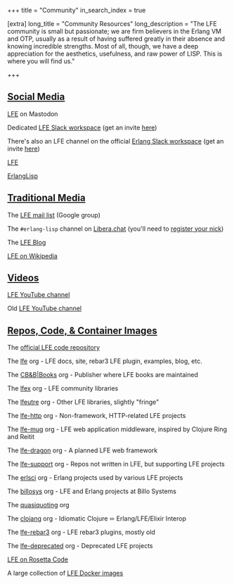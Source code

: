 +++
title = "Community"
in_search_index = true

[extra]
long_title = "Community Resources"
long_description = "The LFE community is small but passionate; we are firm believers in the Erlang VM and OTP, usually as a result of having suffered greatly in their absence and knowing incredible strengths. Most of all, though, we have a deep appreciation for the aesthetics, usefulness, and raw power of LISP. This is where you will find us."

+++

## [Social Media](#social-media)

<i class="fab fa-mastodon"></i> [LFE](https://fosstodon.org/web/@lfe) on Mastodon

<i class="fab fa-slack fa-1x"></i> Dedicated [LFE Slack workspace](https://lfe.slack.com/) (get an invite [here](https://erlef.org/slack-invite/lfe))

<i class="fab fa-slack fa-1x"></i> There's also an LFE channel on the official [Erlang Slack workspace](https://erlanger.slack.com) (get an invite [here](https://erlef.org/slack-invite/erlanger))

<i class="fab fa-linkedin fa-1x"></i> [LFE](https://www.linkedin.com/groups/5175516/)

<i class="fab fa-twitter fa-1x"></i> [ErlangLisp](https://twitter.com/ErlangLisp)


## [Traditional Media](#traditional-media)

<i class="fas fa-envelope fa-1x"></i> The [LFE mail list](http://groups.google.com/group/lisp-flavoured-erlang) (Google group)

<i class="fas fa-hashtag fa-1x"></i> The `#erlang-lisp` channel on [Libera.chat](https://web.libera.chat/) (you'll need to [register your nick](https://libera.chat/guides/registration))

<i class="fas fa-blog fa-1x"></i> The [LFE Blog](https://blog.lfe.io)

<i class="fab fa-wikipedia-w fa-1x"></i> [LFE on Wikipedia](https://en.wikipedia.org/wiki/LFE_(programming_language))

## [Videos](#videos)

<i class="fab fa-youtube fa-1x"></i> [LFE YouTube channel](https://www.youtube.com/channel/UCagyRA_kj8wCrfd-PLd5MaA/playlists)

<i class="fab fa-youtube fa-1x"></i> Old [LFE YouTube channel](https://www.youtube.com/channel/UCrHLs2pNgg6DMsJXOiiBLcg/playlists)

## [Repos, Code, & Container Images](#repos-code-container-images)

<i class="fab fa-github fa-1x"></i> The [official LFE code repository](https://github.com/lfe/lfe)

<i class="fab fa-github fa-1x"></i> The [lfe](https://github.com/lfe) org - LFE docs, site, rebar3 LFE plugin, examples, blog, etc.

<i class="fab fa-github fa-1x"></i> The [CB&B|Books](https://github.com/cnbbooks) org - Publisher where LFE books are maintained

<i class="fab fa-github fa-1x"></i> The [lfex](https://github.com/lfex) org - LFE community libraries

<i class="fab fa-github fa-1x"></i> The [lfeutre](https://github.com/lfeutre) org - Other LFE libraries, slightly "fringe"

<i class="fab fa-github fa-1x"></i> The [lfe-http](https://github.com/lfe-http) org - Non-framework, HTTP-related LFE projects

<i class="fab fa-github fa-1x"></i> The [lfe-mug](https://github.com/lfe-mug) org - LFE web application middleware, inspired by Clojure Ring and Reitit

<i class="fab fa-github fa-1x"></i> The [lfe-dragon](https://github.com/lfe-dragon) org - A planned LFE web framework

<i class="fab fa-github fa-1x"></i> The [lfe-support](https://github.com/lfe-support) org - Repos not written in LFE, but supporting LFE projects

<i class="fab fa-github fa-1x"></i> The [erlsci](https://github.com/erlsci) org - Erlang projects used by various LFE projects

<i class="fab fa-github fa-1x"></i> The [billosys](https://github.com/orgs/billosys/repositories?q=&type=all&language=erlang) org - LFE and Erlang projects at Billo Systems

<i class="fab fa-github fa-1x"></i> The [quasiquoting](https://github.com/quasiquoting) org 

<i class="fab fa-github fa-1x"></i> The [clojang](https://github.com/clojang) org - Idiomatic Clojure ⬄ Erlang/LFE/Elixir Interop

<i class="fab fa-github fa-1x"></i> The [lfe-rebar3](https://github.com/lfe-rebar3) org - LFE rebar3 plugins, mostly old

<i class="fab fa-github fa-1x"></i> The [lfe-deprecated](https://github.com/lfe-deprecated) org - Deprecated LFE projects

<i class="fas fa-edit fa-1x"></i>  [LFE on Rosetta Code](http://rosettacode.org/wiki/Category:LFE)

<i class="fab fa-docker fa-1x"></i> A large collection of [LFE Docker images](https://hub.docker.com/u/lfex/)

<!-- The following whackiness is a workaround for a weird rendering issue where the content gets centered to the longest line of text -->
&nbsp; &nbsp; &nbsp; &nbsp; &nbsp; &nbsp; &nbsp; &nbsp; &nbsp; &nbsp; &nbsp; &nbsp; &nbsp; &nbsp; &nbsp; &nbsp; &nbsp; &nbsp; &nbsp; &nbsp; &nbsp; &nbsp; &nbsp; &nbsp; &nbsp; &nbsp; &nbsp; &nbsp; &nbsp; &nbsp; &nbsp; &nbsp; &nbsp; &nbsp; &nbsp; &nbsp; &nbsp; &nbsp; &nbsp; &nbsp; &nbsp; &nbsp; &nbsp; &nbsp; &nbsp; &nbsp; &nbsp; &nbsp; &nbsp; &nbsp; &nbsp; &nbsp; &nbsp; &nbsp; &nbsp; &nbsp; &nbsp; &nbsp; &nbsp; &nbsp; &nbsp; &nbsp; &nbsp; &nbsp; &nbsp; &nbsp; &nbsp; &nbsp; &nbsp; &nbsp; &nbsp; &nbsp; &nbsp; &nbsp; &nbsp; &nbsp; &nbsp; &nbsp; &nbsp; &nbsp; &nbsp; &nbsp; &nbsp; &nbsp; &nbsp; &nbsp; &nbsp; &nbsp; &nbsp; &nbsp; &nbsp; &nbsp; &nbsp; &nbsp; &nbsp; &nbsp; &nbsp; &nbsp; &nbsp; &nbsp; &nbsp; &nbsp; &nbsp; &nbsp; &nbsp; &nbsp; &nbsp; &nbsp; &nbsp; &nbsp; &nbsp; &nbsp; &nbsp; &nbsp; &nbsp; &nbsp; &nbsp; &nbsp; &nbsp; &nbsp; &nbsp; &nbsp; &nbsp; &nbsp; &nbsp; &nbsp; &nbsp; &nbsp; &nbsp; &nbsp; &nbsp; &nbsp; &nbsp; &nbsp; &nbsp; &nbsp; &nbsp; &nbsp; &nbsp; &nbsp; &nbsp; &nbsp; &nbsp; &nbsp; &nbsp; &nbsp; &nbsp; &nbsp; &nbsp; &nbsp; &nbsp; &nbsp; &nbsp; &nbsp; &nbsp; &nbsp; &nbsp; &nbsp; &nbsp; &nbsp; &nbsp; &nbsp; &nbsp; &nbsp; &nbsp; &nbsp; &nbsp; &nbsp; &nbsp; &nbsp; &nbsp; &nbsp; &nbsp; &nbsp; &nbsp; &nbsp; &nbsp; &nbsp; &nbsp; &nbsp; &nbsp; &nbsp; &nbsp; &nbsp; &nbsp; &nbsp; &nbsp; &nbsp; &nbsp; &nbsp; &nbsp; &nbsp; &nbsp; &nbsp; &nbsp; &nbsp; &nbsp; &nbsp; &nbsp; &nbsp; &nbsp; &nbsp; &nbsp; &nbsp; &nbsp; &nbsp; &nbsp; &nbsp; &nbsp; &nbsp; &nbsp; &nbsp; &nbsp; &nbsp; &nbsp; &nbsp; &nbsp; &nbsp; &nbsp; &nbsp; &nbsp; &nbsp; &nbsp; &nbsp; &nbsp; &nbsp; &nbsp; &nbsp; &nbsp; &nbsp; &nbsp; &nbsp; &nbsp; &nbsp; &nbsp; &nbsp; &nbsp; &nbsp; &nbsp; &nbsp; &nbsp; &nbsp; &nbsp; &nbsp; &nbsp; &nbsp; &nbsp; &nbsp; &nbsp; &nbsp; &nbsp; &nbsp; &nbsp; &nbsp; &nbsp; &nbsp; &nbsp; &nbsp; &nbsp; &nbsp;

